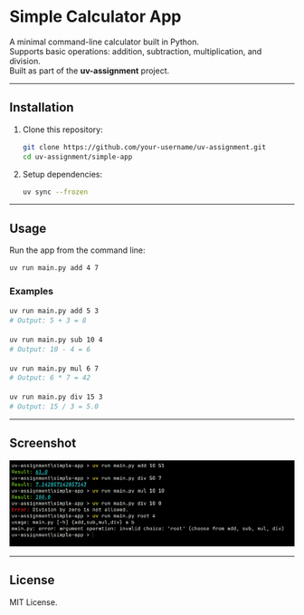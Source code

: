 # Simple Calculator App

A minimal command-line calculator built in Python.  
Supports basic operations: addition, subtraction, multiplication, and division.  
Built as part of the **uv-assignment** project.

---

## Installation

1. Clone this repository:
   ```bash
   git clone https://github.com/your-username/uv-assignment.git
   cd uv-assignment/simple-app
    ```

2. Setup dependencies:
   ```bash
   uv sync --frozen
   ```

---

## Usage

Run the app from the command line:

```bash
uv run main.py add 4 7
```

### Examples

```bash
uv run main.py add 5 3
# Output: 5 + 3 = 8

uv run main.py sub 10 4
# Output: 10 - 4 = 6

uv run main.py mul 6 7
# Output: 6 * 7 = 42

uv run main.py div 15 3
# Output: 15 / 3 = 5.0
```

---

## Screenshot

![Calculator Screenshot](../assets/screenshot1.png)

---

## License

MIT License.